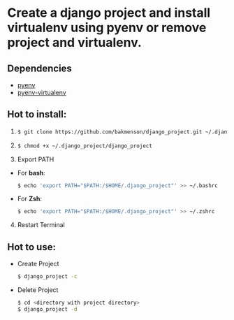 # Create a django project and install virtualenv using pyenv or remove project and virtualenv.

## Dependencies
 - [pyenv](https://github.com/pyenv/pyenv)
 - [pyenv-virtualenv](https://github.com/pyenv/pyenv-virtualenv)

## Hot to install:
1. 
    ``` bash
    $ git clone https://github.com/bakmenson/django_project.git ~/.django_project
    ```

2. 
    ``` bash
    $ chmod +x ~/.django_project/django_project
    ```

3. Export PATH
  - For **bash**:
    ``` bash
    $ echo 'export PATH="$PATH:/$HOME/.django_project"' >> ~/.bashrc
    ```
    
  - For **Zsh**:
    ``` zsh
    $ echo 'export PATH="$PATH:/$HOME/.django_project"' >> ~/.zshrc
    ```

4. Restart Terminal

## Hot to use:

- Create Project
    ``` bash
    $ django_project -c
    ```
    
- Delete Project
    ``` bash
    $ cd <directory with project directory>
    $ django_project -d
    ```
